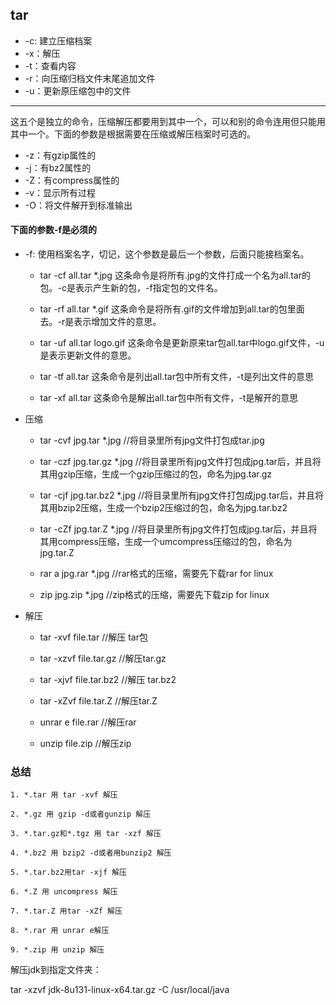 ## tar

* -c: 建立压缩档案
* -x：解压
* -t：查看内容
* -r：向压缩归档文件末尾追加文件
* -u：更新原压缩包中的文件
---
这五个是独立的命令，压缩解压都要用到其中一个，可以和别的命令连用但只能用其中一个。下面的参数是根据需要在压缩或解压档案时可选的。

* -z：有gzip属性的
* -j：有bz2属性的
* -Z：有compress属性的
* -v：显示所有过程
* -O：将文件解开到标准输出

#### 下面的参数-f是必须的

* -f: 使用档案名字，切记，这个参数是最后一个参数，后面只能接档案名。

    * tar -cf all.tar *.jpg
    这条命令是将所有.jpg的文件打成一个名为all.tar的包。-c是表示产生新的包，-f指定包的文件名。
    
    * tar -rf all.tar *.gif
    这条命令是将所有.gif的文件增加到all.tar的包里面去。-r是表示增加文件的意思。
    
    * tar -uf all.tar logo.gif
    这条命令是更新原来tar包all.tar中logo.gif文件，-u是表示更新文件的意思。
    
    * tar -tf all.tar
    这条命令是列出all.tar包中所有文件，-t是列出文件的意思
    
    * tar -xf all.tar
    这条命令是解出all.tar包中所有文件，-t是解开的意思

* 压缩

    * tar -cvf jpg.tar *.jpg //将目录里所有jpg文件打包成tar.jpg 
    
    * tar -czf jpg.tar.gz *.jpg   //将目录里所有jpg文件打包成jpg.tar后，并且将其用gzip压缩，生成一个gzip压缩过的包，命名为jpg.tar.gz
    
    * tar -cjf jpg.tar.bz2 *.jpg //将目录里所有jpg文件打包成jpg.tar后，并且将其用bzip2压缩，生成一个bzip2压缩过的包，命名为jpg.tar.bz2
    
    * tar -cZf jpg.tar.Z *.jpg   //将目录里所有jpg文件打包成jpg.tar后，并且将其用compress压缩，生成一个umcompress压缩过的包，命名为jpg.tar.Z

    * rar a jpg.rar *.jpg //rar格式的压缩，需要先下载rar for linux
    
    * zip jpg.zip *.jpg //zip格式的压缩，需要先下载zip for linux

* 解压

    * tar -xvf file.tar //解压 tar包
     
    * tar -xzvf file.tar.gz //解压tar.gz
    
    * tar -xjvf file.tar.bz2   //解压 tar.bz2
     
    * tar -xZvf file.tar.Z   //解压tar.Z
     
    * unrar e file.rar //解压rar
     
    * unzip file.zip //解压zip

### 总结
    1. *.tar 用 tar -xvf 解压
     
    2. *.gz 用 gzip -d或者gunzip 解压
      
    3. *.tar.gz和*.tgz 用 tar -xzf 解压
      
    4. *.bz2 用 bzip2 -d或者用bunzip2 解压
      
    5. *.tar.bz2用tar -xjf 解压
      
    6. *.Z 用 uncompress 解压
      
    7. *.tar.Z 用tar -xZf 解压
      
    8. *.rar 用 unrar e解压
      
    9. *.zip 用 unzip 解压

 

解压jdk到指定文件夹：

tar -xzvf jdk-8u131-linux-x64.tar.gz -C /usr/local/java